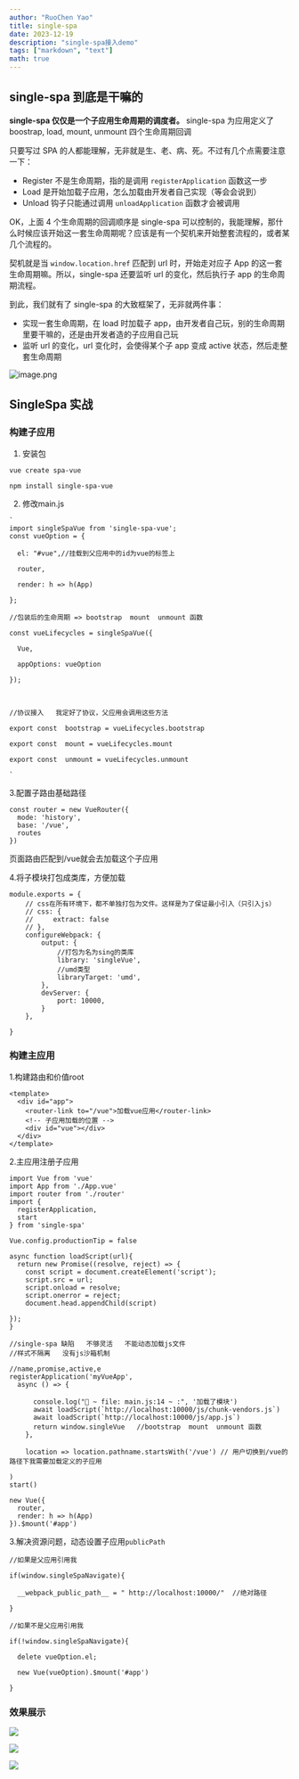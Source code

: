 ```yaml
---
author: "RuoChen Yao"
title: single-spa
date: 2023-12-19
description: "single-spa接入demo"
tags: ["markdown", "text"]
math: true
---
```


## single-spa 到底是干嘛的

**single-spa 仅仅是一个子应用生命周期的调度者。** single-spa 为应用定义了 boostrap, load, mount, unmount 四个生命周期回调

只要写过 SPA 的人都能理解，无非就是生、老、病、死。不过有几个点需要注意一下：

- Register 不是生命周期，指的是调用 `registerApplication` 函数这一步
- Load 是开始加载子应用，怎么加载由开发者自己实现（等会会说到）
- Unload 钩子只能通过调用 `unloadApplication` 函数才会被调用

OK，上面 4 个生命周期的回调顺序是 single-spa 可以控制的，我能理解，那什么时候应该开始这一套生命周期呢？应该是有一个契机来开始整套流程的，或者某几个流程的。

契机就是当 `window.location.href` 匹配到 url 时，开始走对应子 App 的这一套生命周期嘛。所以，single-spa 还要监听 url 的变化，然后执行子 app 的生命周期流程。

到此，我们就有了 single-spa 的大致框架了，无非就两件事：

- 实现一套生命周期，在 load 时加载子 app，由开发者自己玩，别的生命周期里要干嘛的，还是由开发者造的子应用自己玩
- 监听 url 的变化，url 变化时，会使得某个子 app 变成 active 状态，然后走整套生命周期

![image.png](https://p3-juejin.byteimg.com/tos-cn-i-k3u1fbpfcp/38fdaefdd2804aff98da73ebf01605ec~tplv-k3u1fbpfcp-zoom-in-crop-mark:1512:0:0:0.awebp?)

## SingleSpa 实战

### 构建子应用

1. 安装包

`vue create spa-vue`

 `npm install single-spa-vue`

2. 修改main.js

```
`
import singleSpaVue from 'single-spa-vue';
const vueOption = {

  el: "#vue",//挂载到父应用中的id为vue的标签上

  router,

  render: h => h(App)

};

//包装后的生命周期 => bootstrap  mount  unmount 函数

const vueLifecycles = singleSpaVue({

  Vue,

  appOptions: vueOption

});



//协议接入   我定好了协议，父应用会调用这些方法

export const  bootstrap = vueLifecycles.bootstrap

export const  mount = vueLifecycles.mount

export const  unmount = vueLifecycles.unmount

`

```



3.配置子路由基础路径

```
const router = new VueRouter({
  mode: 'history',
  base: '/vue',
  routes
})
```

页面路由匹配到/vue就会去加载这个子应用



4.将子模块打包成类库，方便加载

```
module.exports = {
    // css在所有环境下，都不单独打包为文件。这样是为了保证最小引入（只引入js）
    // css: {
    //     extract: false
    // },
    configureWebpack: {
        output: {
            //打包为名为sing的类库
            library: 'singleVue',
            //umd类型
            libraryTarget: 'umd',
        },
        devServer: {
            port: 10000,
        }
    },
   
}

```

### 构建主应用

1.构建路由和价值root

```
<template>
  <div id="app">
    <router-link to="/vue">加载vue应用</router-link>
    <!-- 子应用加载的位置 -->
    <div id="vue"></div>
  </div>
</template>
```

2.主应用注册子应用

```
import Vue from 'vue'
import App from './App.vue'
import router from './router'
import {
  registerApplication,
  start
} from 'single-spa'

Vue.config.productionTip = false

async function loadScript(url){
  return new Promise((resolve, reject) => {
    const script = document.createElement('script');
    script.src = url;
    script.onload = resolve;
    script.onerror = reject;
    document.head.appendChild(script)
    
});
}

//single-spa 缺陷   不够灵活   不能动态加载js文件
//样式不隔离   没有js沙箱机制

//name,promise,active,e
registerApplication('myVueApp',
  async () => {
    
      console.log("🚀 ~ file: main.js:14 ~ :", '加载了模块')
      await loadScript(`http://localhost:10000/js/chunk-vendors.js`)
      await loadScript(`http://localhost:10000/js/app.js`)
      return window.singleVue   //bootstrap  mount  unmount 函数
    },
    
    location => location.pathname.startsWith('/vue') // 用户切换到/vue的路径下我需要加载定义的子应用

)
start()

new Vue({
  router,
  render: h => h(App)
}).$mount('#app')
```

3.解决资源问题，动态设置子应用`publicPath`

```
//如果是父应用引用我

if(window.singleSpaNavigate){

  __webpack_public_path__ = " http://localhost:10000/"  //绝对路径

}

//如果不是父应用引用我

if(!window.singleSpaNavigate){

  delete vueOption.el;

  new Vue(vueOption).$mount('#app')

}
```

### 效果展示

![](C:\Users\OS\AppData\Roaming\marktext\images\2023-12-16-19-27-08-image.png)

![](C:\Users\OS\AppData\Roaming\marktext\images\2023-12-16-19-27-37-image.png)

![](C:\Users\OS\AppData\Roaming\marktext\images\2023-12-16-19-27-53-image.png)
